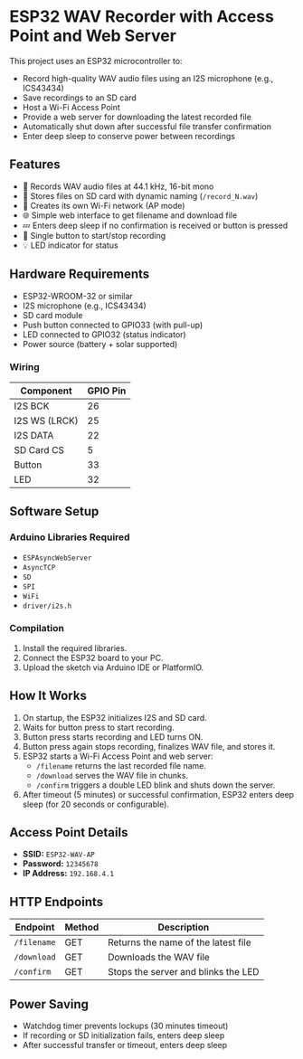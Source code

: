 # ESP32 WAV Recorder with Access Point and Web Server

This project uses an ESP32 microcontroller to:

- Record high-quality WAV audio files using an I2S microphone (e.g., ICS43434)
- Save recordings to an SD card
- Host a Wi-Fi Access Point
- Provide a web server for downloading the latest recorded file
- Automatically shut down after successful file transfer confirmation
- Enter deep sleep to conserve power between recordings

## Features

- 📢 Records WAV audio files at 44.1 kHz, 16-bit mono
- 💾 Stores files on SD card with dynamic naming (`/record_N.wav`)
- 📶 Creates its own Wi-Fi network (AP mode)
- 🌐 Simple web interface to get filename and download file
- 💤 Enters deep sleep if no confirmation is received or button is pressed
- 🔘 Single button to start/stop recording
- 💡 LED indicator for status

## Hardware Requirements

- ESP32-WROOM-32 or similar
- I2S microphone (e.g., ICS43434)
- SD card module
- Push button connected to GPIO33 (with pull-up)
- LED connected to GPIO32 (status indicator)
- Power source (battery + solar supported)

### Wiring

| Component     | GPIO Pin |
|---------------|----------|
| I2S BCK       | 26       |
| I2S WS (LRCK) | 25       |
| I2S DATA      | 22       |
| SD Card CS    | 5        |
| Button        | 33       |
| LED           | 32       |

## Software Setup

### Arduino Libraries Required

- `ESPAsyncWebServer`
- `AsyncTCP`
- `SD`
- `SPI`
- `WiFi`
- `driver/i2s.h`

### Compilation

1. Install the required libraries.
2. Connect the ESP32 board to your PC.
3. Upload the sketch via Arduino IDE or PlatformIO.

## How It Works

1. On startup, the ESP32 initializes I2S and SD card.
2. Waits for button press to start recording.
3. Button press starts recording and LED turns ON.
4. Button press again stops recording, finalizes WAV file, and stores it.
5. ESP32 starts a Wi-Fi Access Point and web server:
   - `/filename` returns the last recorded file name.
   - `/download` serves the WAV file in chunks.
   - `/confirm` triggers a double LED blink and shuts down the server.
6. After timeout (5 minutes) or successful confirmation, ESP32 enters deep sleep (for 20 seconds or configurable).

## Access Point Details

- **SSID:** `ESP32-WAV-AP`
- **Password:** `12345678`
- **IP Address:** `192.168.4.1`

## HTTP Endpoints

| Endpoint     | Method | Description                        |
|--------------|--------|------------------------------------|
| `/filename`  | GET    | Returns the name of the latest file |
| `/download`  | GET    | Downloads the WAV file              |
| `/confirm`   | GET    | Stops the server and blinks the LED |

## Power Saving

- Watchdog timer prevents lockups (30 minutes timeout)
- If recording or SD initialization fails, enters deep sleep
- After successful transfer or timeout, enters deep sleep




